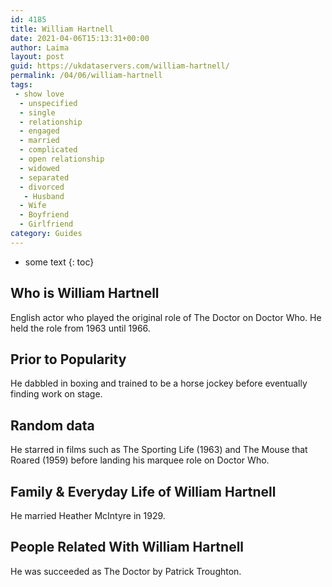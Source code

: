 ```yaml
---
id: 4185
title: William Hartnell
date: 2021-04-06T15:13:31+00:00
author: Laima
layout: post
guid: https://ukdataservers.com/william-hartnell/
permalink: /04/06/william-hartnell
tags:
 - show love
  - unspecified
  - single
  - relationship
  - engaged
  - married
  - complicated
  - open relationship
  - widowed
  - separated
  - divorced
   - Husband
  - Wife
  - Boyfriend
  - Girlfriend
category: Guides
---
```


* some text
{: toc}


## Who is William Hartnell
                  
                  
                  
English actor who played the original role of The Doctor on Doctor Who. He held the role from 1963 until 1966.
                  
              
            
              
            
                
                
                
## Prior to Popularity
                  
                  
                  
He dabbled in boxing and trained to be a horse jockey before eventually finding work on stage.
                  
              
            
              
            
                
                
                
## Random data
                  
                  
                  
He starred in films such as The Sporting Life (1963) and The Mouse that Roared (1959) before landing his marquee role on Doctor Who.
                  
              
            
              
            
                
                
                
## Family & Everyday Life of William Hartnell
                  
                  
                  
He married Heather McIntyre in 1929.
                  
              
            
              
            
                
                
                
## People Related With William Hartnell
                  
                  
                  
He was succeeded as The Doctor by Patrick Troughton.
                  
              
            
              
            
                
              
            
              
              
            
            
              
            
          
          
          